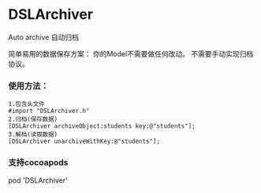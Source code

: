 # DSLArchiver
Auto archive 自动归档

简单易用的数据保存方案：
你的Model不需要做任何改动。
不需要手动实现归档协议。

### 使用方法：
```
1.包含头文件
#import "DSLArchiver.h"
2.归档(保存数据)
[DSLArchiver archiveObject:students key:@"students"];
3.解档(读取数据)
[DSLArchiver unarchiveWithKey:@"students"];
```

### 支持cocoapods
pod 'DSLArchiver'
